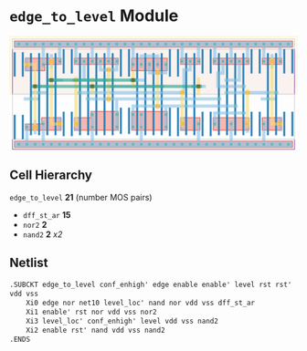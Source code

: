 # `edge_to_level` Module
![Layout](edge_to_level.png)

## Cell Hierarchy

`edge_to_level` **21** (number MOS pairs)
- `dff_st_ar` **15**
- `nor2` **2**
- `nand2` **2** *x2*

## Netlist

```
.SUBCKT edge_to_level conf_enhigh' edge enable enable' level rst rst' vdd vss
    Xi0 edge nor net10 level_loc' nand nor vdd vss dff_st_ar
    Xi1 enable' rst nor vdd vss nor2
    Xi3 level_loc' conf_enhigh' level vdd vss nand2
    Xi2 enable rst' nand vdd vss nand2
.ENDS
```
